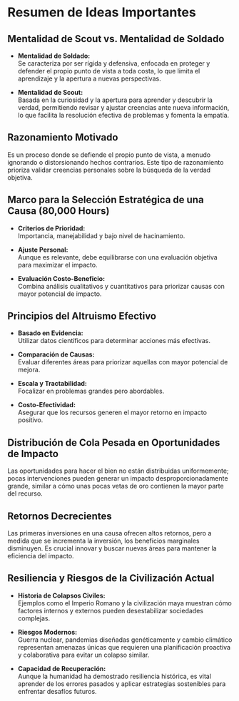 # Resumen de Ideas Importantes

## Mentalidad de Scout vs. Mentalidad de Soldado

- **Mentalidad de Soldado:**  
  Se caracteriza por ser rígida y defensiva, enfocada en proteger y defender el propio punto de vista a toda costa, lo que limita el aprendizaje y la apertura a nuevas perspectivas.

- **Mentalidad de Scout:**  
  Basada en la curiosidad y la apertura para aprender y descubrir la verdad, permitiendo revisar y ajustar creencias ante nueva información, lo que facilita la resolución efectiva de problemas y fomenta la empatía.

## Razonamiento Motivado

Es un proceso donde se defiende el propio punto de vista, a menudo ignorando o distorsionando hechos contrarios. Este tipo de razonamiento prioriza validar creencias personales sobre la búsqueda de la verdad objetiva.

## Marco para la Selección Estratégica de una Causa (80,000 Hours)

- **Criterios de Prioridad:**  
  Importancia, manejabilidad y bajo nivel de hacinamiento.

- **Ajuste Personal:**  
  Aunque es relevante, debe equilibrarse con una evaluación objetiva para maximizar el impacto.

- **Evaluación Costo-Beneficio:**  
  Combina análisis cualitativos y cuantitativos para priorizar causas con mayor potencial de impacto.

## Principios del Altruismo Efectivo

- **Basado en Evidencia:**  
  Utilizar datos científicos para determinar acciones más efectivas.

- **Comparación de Causas:**  
  Evaluar diferentes áreas para priorizar aquellas con mayor potencial de mejora.

- **Escala y Tractabilidad:**  
  Focalizar en problemas grandes pero abordables.

- **Costo-Efectividad:**  
  Asegurar que los recursos generen el mayor retorno en impacto positivo.

## Distribución de Cola Pesada en Oportunidades de Impacto

Las oportunidades para hacer el bien no están distribuidas uniformemente; pocas intervenciones pueden generar un impacto desproporcionadamente grande, similar a cómo unas pocas vetas de oro contienen la mayor parte del recurso.

## Retornos Decrecientes

Las primeras inversiones en una causa ofrecen altos retornos, pero a medida que se incrementa la inversión, los beneficios marginales disminuyen. Es crucial innovar y buscar nuevas áreas para mantener la eficiencia del impacto.

## Resiliencia y Riesgos de la Civilización Actual

- **Historia de Colapsos Civiles:**  
  Ejemplos como el Imperio Romano y la civilización maya muestran cómo factores internos y externos pueden desestabilizar sociedades complejas.

- **Riesgos Modernos:**  
  Guerra nuclear, pandemias diseñadas genéticamente y cambio climático representan amenazas únicas que requieren una planificación proactiva y colaborativa para evitar un colapso similar.

- **Capacidad de Recuperación:**  
  Aunque la humanidad ha demostrado resiliencia histórica, es vital aprender de los errores pasados y aplicar estrategias sostenibles para enfrentar desafíos futuros.
